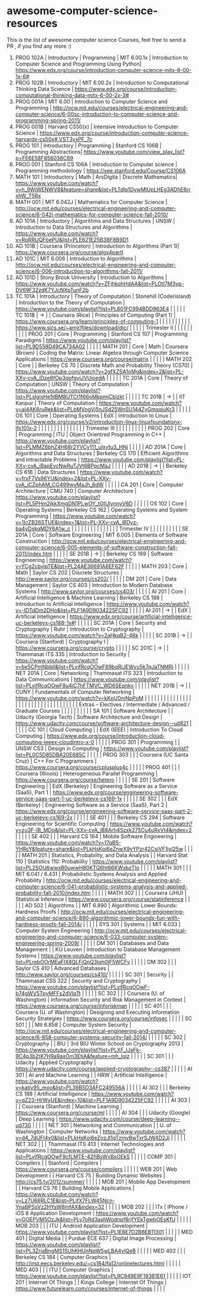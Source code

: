 # awesome-computer-science-resources

This is the list of awesome computer science Courses, feel free to send a PR , if you find any more :)

  1. PROG 102A | Introductory | Programming | MIT 6.00.1x | Introduction to Computer Science and Programming Using Python| https://www.edx.org/course/introduction-computer-science-mitx-6-00-1x-6#
  2. PROG 102B | Introductory | MIT 6.00.2x | Introduction to Computational Thinking Data Science | https://www.edx.org/course/introduction-computational-thinking-data-mitx-6-00-2x-3#
  3. PROG 001A | MIT 6.00     | Introduction to Computer Science and Programming  | http://ocw.mit.edu/courses/electrical-engineering-and-computer-science/6-00sc-introduction-to-computer-science-and-programming-spring-2011/
  4. PROG 001B | Harvard CS50(x) | Intensive Introduction to Computer Science | https://www.edx.org/course/introduction-computer-science-harvardx-cs50x#.VST3yxPF_7c
  5. PROG 101  | Introductory | Programming | Stanford CS 106B | Programming Abstractions| https://www.youtube.com/view_play_list?p=FE6E58F856038C69
  6. PROG 001  | Stanford CS 106A | Introduction to Computer science | Programming methodology | https://see.stanford.edu/Course/CS106A 
  7. MATH 101  | Introductory | Math | ArsDigita | Discrete Mathematics| https://www.youtube.com/watch?v=h_9WjWENWV8&feature=share&list=PLTdIp1DywMlUpLHEg3ADhE6rrxhW_T5Rx
  8. MATH 001  | MIT 6.042J | Mathematics for Computer Science | http://ocw.mit.edu/courses/electrical-engineering-and-computer-science/6-042j-mathematics-for-computer-science-fall-2010/
  9. AD 101A   | Introductory | Algorithms and Data Structures | UNSW | Introduction to Data Structures and Algorithms | https://www.youtube.com/watch?v=RpRRUQFbePU&list=PLE621E25B3BF8B9D1
  10. AD 101B  | Coursera (Princeton) | Introduction to Algorithms (Part 1)| https://www.coursera.org/course/algs4partI
  11. AD 101C  | MIT 6.006 | Introduction to Algorithms | http://ocw.mit.edu/courses/electrical-engineering-and-computer-science/6-006-introduction-to-algorithms-fall-2011/ 
  12. AD 101D  | Stony Brook University | Introduction to Algorithms | https://www.youtube.com/watch?v=ZFjhkohHdAA&list=PLOtl7M3yp-DV69F32zdK7YJcNXpTunF2b
  13. TC 101A                                                         | Introductory                               | Theory of Computation                      | Stonehill (Coderisland)     | Introduction to the Theory of Computation                               | https://www.youtube.com/playlist?list=PL601FC994BDD963E4                                                                                                |  |  |  | 
| TC 101B                                                         | →                                          |                                            | Coursera (Rice)             | Principles of Computing (Part 1)                                        | https://www.coursera.org/learn/principles-of-computing-1                                                                                                |  |  |  | 
|                                                                 |                                            |                                            |                             |                                                                         | https://www.sics.se/~amir/files/download/dic/                                                                                                           |  |  |  | 
| Trimester II                                                    |                                            |                                            |                             |                                                                         |                                                                                                                                                         |  |  |  | 
| PROG 201                                                        | Core                                       | Programming                                | Stanford CS 107             | Programming Paradigms                                                   | https://www.youtube.com/playlist?list=PL9D558D49CA734A02                                                                                                |  |  |  | 
| MATH 201                                                        | Core                                       | Math                                       | Coursera (Brown)            | Coding the Matrix: Linear Algebra through Computer Science Applications | https://www.coursera.org/course/matrix                                                                                                                  |  |  |  | 
| MATH 202                                                        | Core                                       |                                            | Berkeley CS 70              | Discrete Math and Probability Theory (CS70)                             | https://www.youtube.com/watch?v=2gfXZSA1oMg&index=2&list=PL-XXv-cvA_iDze6fOp3qofgyjJVUioedA                                                             |  |  |  | 
| TC 201A                                                         | Core                                       | Theory of Computation                      | UNSW                        | Theory of Computation                                                   | https://www.youtube.com/playlist?list=PLslgisHe5tBM8UTCt1f66oMkpmjCblzkt                                                                                |  |  |  | 
| TC 201B                                                         | →                                          |                                            | IIT Kanpur                  | Theory of Computation                                                   | https://www.youtube.com/watch?v=al4AK6ruRek&list=PLbMVogVj5nJSd25WnSU144ZyGmsqjuKr3                                                                     |  |  |  | 
| OS 101                                                          | Core                                       | Operating Systems                          | EdX                         | Introduction to Linux                                                   | https://www.edx.org/course/v2/introduction-linux-linuxfoundationx-lfs101x-2                                                                             |  |  |  | 
|                                                                 |                                            |                                            |                             |                                                                         |                                                                                                                                                         |  |  |  | 
| Trimester III                                                   |                                            |                                            |                             |                                                                         |                                                                                                                                                         |  |  |  | 
| PROG 202                                                        | Core                                       | Programming                                | ITU                         | Object Orientred Programming in C++                                     | https://www.youtube.com/playlist?list=PLMMZ6bhZ4H68r2YVCy111_uIxytu3_HNi                                                                                |  |  |  | 
| AD 201A                                                         | Core                                       | Algorithms and Data Structures             | Berkeley CS 170             | Efficient Algorithms and Intractable Problems                           | https://www.youtube.com/playlist?list=PL-XXv-cvA_iBapEvcNwRuTJVt6BPpcMaJ                                                                                |  |  |  | 
| AD 201B                                                         | →                                          |                                            | Berkeley CS 61B             | Data Structures                                                         | https://www.youtube.com/watch?v=frxF7Vs96YU&index=2&list=PL-XXv-cvA_iCZphAM_CG499wyMaJh_6dW                                                             |  |  |  | 
| CA 201                                                          | Core                                       | Computer Architecture                      | CMU 740                     | Computer Architecture                                                   | https://www.youtube.com/playlist?list=PL5PHm2jkkXmgDN1PLwOY_tGtUlynnyV6D                                                                                |  |  |  | 
| OS 102                                                          | Core                                       | Operating Systems                          | Berkeley CS 162             | Operating Systems and System Programming                                | https://www.youtube.com/watch?v=1IcZB26STUE&index=1&list=PL-XXv-cvA_iBDyz-ba4yDskqMDY6A1w_c                                                             |  |  |  | 
|                                                                 |                                            |                                            |                             |                                                                         |                                                                                                                                                         |  |  |  | 
| Trimester IV                                                    |                                            |                                            |                             |                                                                         |                                                                                                                                                         |  |  |  | 
| SE 201A                                                         | Core                                       | Software Engineering                       | MIT 6.005                   | Elements of Software Construction                                       | http://ocw.mit.edu/courses/electrical-engineering-and-computer-science/6-005-elements-of-software-construction-fall-2011/index.htm                      |  |  |  | 
| SE 201B                                                         | →                                          |                                            | Berkeley CS 169             | Software Engineering                                                    | https://www.youtube.com/watch?v=YCg2cbyjpTE&list=PL24AE36691A6EF62F                                                                                     |  |  |  | 
| MATH 203                                                        | Core                                       | Math                                       | Saylor CS 202               | Discrete Structures                                                     | http://www.saylor.org/courses/cs202/                                                                                                                    |  |  |  | 
| DM 201                                                          | Core                                       | Data Management                            | Saylor CS 403               | Introduction to Modern Database Systems                                 | http://www.saylor.org/courses/cs403/                                                                                                                    |  |  |  | 
| AI 201                                                          | Core                                       | Artificial Intelligence & Machine Learning | Berkeley CS 188             | Introduction to Artificial Intelligence                                 | https://www.youtube.com/watch?v=-IDTdDm2DHo&list=PLF1A9D9034225FC92                                                                                     |  |  |  | 
| AI 201                                                          | →                                          |                                            | EdX                         | Artificial Intelligence                                                 | https://www.edx.org/course/artificial-intelligence-uc-berkeleyx-cs188-1x#!                                                                              |  |  |  | 
| SC 201A                                                         | Core                                       | Security and Cryptography                  | Ruhr                        | Introduction to Cryptography                                            | https://www.youtube.com/watch?v=2aHkqB2-46k                                                                                                             |  |  |  | 
| SC 201B                                                         | →                                          |                                            | Coursera (Stanford)         | Cryptography I                                                          | https://www.coursera.org/course/crypto                                                                                                                  |  |  |  | 
| SC 201C                                                         | →                                          |                                            | Thammasat ITS 335           | Introduction to Security                                                | https://www.youtube.com/watch?v=bx5CPmNbblI&list=PLvifRcqOOwF89bqRiJEWyu5k7qJaTNMRj                                                                     |  |  |  | 
| NET 201A                                                        | Core                                       | Networking                                 | Thammasat ITS 323           | Introduction to Data Communications                                     | https://www.youtube.com/playlist?list=PLvifRcqOOwF8u4iC7hFTMVC_WD6SEpnkx                                                                                |  |  |  | 
| NET 201B                                                        | →                                          |                                            | CUNY                        | Fundamentals of Computer Networking                                     | https://www.youtube.com/watch?v=kKpU0mNpPoM                                                                                                             |  |  |  | 
|                                                                 |                                            |                                            |                             |                                                                         |                                                                                                                                                         |  |  |  | 
|                                                                 |                                            |                                            |                             |                                                                         |                                                                                                                                                         |  |  |  | 
|                                                                 |                                            |                                            |                             |                                                                         |                                                                                                                                                         |  |  |  | 
| Extras – Electives / Intermediate / Advanced / Graduate Courses |                                            |                                            |                             |                                                                         |                                                                                                                                                         |  |  |  | 
| SA 101                                                          | Software Architecture                      |                                            | Udacity (Georgia Tech)      | Software Architecture and Design                                        | https://www.udacity.com/course/software-architecture-design--ud821                                                                                      |  |  |  | 
| CC 101                                                          | Cloud Computing                            |                                            | EdX (IEEE)                  | Introduction To Cloud Computing                                         | https://www.edx.org/course/introduction-cloud-computing-ieeex-cloudintro-x-0                                                                            |  |  |  | 
| PROG 301                                                        | Programming                                |                                            | UNSW CS3                    | Design in Computing                                                     | https://www.youtube.com/playlist?list=PL0C5D85DBA20E685C                                                                                                |  |  |  | 
| PROG 303                                                        |                                            |                                            | Coursera (UC Santa Cruz)    | C++ For C Programmers                                                   | https://www.coursera.org/course/cplusplus4c                                                                                                             |  |  |  | 
| PROG 401                                                        |                                            |                                            | Coursera (Illinois)         | Heterogeneous Parallel Programming                                      | https://www.coursera.org/course/hetero                                                                                                                  |  |  |  | 
| SE 201                                                          | Software Engineering                       |                                            | EdX (Berkeley)              | Engineering Software as a Service (SaaS), Part 1                        | https://www.edx.org/course/engineering-software-service-saas-part-1-uc-berkeleyx-cs169-1x                                                               |  |  |  | 
| SE 302                                                          |                                            |                                            | EdX (Berkeley)              | Engineering Software as a Service (SaaS), Part 2                        | https://www.edx.org/course/engineering-software-service-saas-part-2-uc-berkeleyx-cs169-2x                                                               |  |  |  | 
| SE 401                                                          |                                            |                                            | Berkeley CS 294             | Software Engineering for Scientific Computing                           | https://www.youtube.com/watch?v=zu3F-lB_MDo&list=PL-XXv-cvA_iB8Arh4Szxk275Cu4uRxVt4&index=2                                                             |  |  |  | 
| SE 402                                                          |                                            |                                            | Harvard CS 164              | Mobile Software Engineering                                             | https://www.youtube.com/watch?v=17qB5-YHRcY&feature=share&list=PLkHsKoi6eZnwX9vYPzr42CsiVF1jyl25w                                                       |  |  |  | 
| MATH 201                                                        | Statistics, Probability, and Data Analysis |                                            | Harvard Stat 110            | Statistics 110: Probability                                             | https://www.youtube.com/playlist?list=PL2SOU6wwxB0uwwH80KTQ6ht66KWxbzTIo                                                                                |  |  |  | 
| MATH 301                                                        |                                            |                                            | MIT 6.041 / 6.431           | Probabilistic Systems Analysis and Applied Probability                  | http://ocw.mit.edu/courses/electrical-engineering-and-computer-science/6-041-probabilistic-systems-analysis-and-applied-probability-fall-2010/index.htm |  |  |  | 
| MATH 302                                                        |                                            |                                            | Coursera (JHU)              | Statistical Inference                                                   | https://www.coursera.org/course/statinference                                                                                                           |  |  |  | 
| AD 502                                                          | Algorithms                                 |                                            | MIT 6.890                   | Algorithmic Lower Bounds: Hardness Proofs                               | http://ocw.mit.edu/courses/electrical-engineering-and-computer-science/6-890-algorithmic-lower-bounds-fun-with-hardness-proofs-fall-2014/               |  |  |  | 
| SYS 301                                                         | Systems                                    |                                            | MIT 6.033                   | Computer System Engineering                                             | http://ocw.mit.edu/courses/electrical-engineering-and-computer-science/6-033-computer-system-engineering-spring-2009/                                   |  |  |  | 
| DM 301                                                          | Databases and Data Management              |                                            | KU Leuven                   | Introduction to Database Management Systems                             | https://www.youtube.com/playlist?list=PLrebOOrMEaFlX8QLFiQnQ3lqh0IF5WCFv                                                                                |  |  |  | 
| DM 302                                                          |                                            |                                            | Saylor CS 410               | Advanced Databases                                                      | http://www.saylor.org/courses/cs410/                                                                                                                    |  |  |  | 
| SC 301                                                          | Security                                   |                                            | Thammasat CSS 322           | Security and Cryptography                                               | https://www.youtube.com/playlist?list=PLvifRcqOOwF-b74gWV5TpyMFFs2dVlqTt                                                                                |  |  |  | 
| SC 302                                                          |                                            |                                            | Coursera (U. of Washington) | Information Security and Risk Management in Context                     | https://www.coursera.org/course/inforiskman                                                                                                             |  |  |  | 
| SC 401                                                          |                                            |                                            | Coursera (U. of Washington) | Designing and Executing Information Security Strategies                 | https://www.coursera.org/course/infosec                                                                                                                 |  |  |  | 
| SC 501                                                          |                                            |                                            | Mit 6.858                   | Computer System Security                                                | http://ocw.mit.edu/courses/electrical-engineering-and-computer-science/6-858-computer-systems-security-fall-2014/                                       |  |  |  | 
| SC 302                                                          | Cryptography                               |                                            | BIU                         | 3rd BIU Winter School on Cryptography 2013                              | https://www.youtube.com/playlist?list=PLXF_IJaFk-9C4p3b2tK7H9a9axOm3EtjA&feature=mh_lolz                                                                |  |  |  | 
| SC 301                                                          |                                            |                                            | Udacity                     | Applied Cryptography                                                    | https://www.udacity.com/course/applied-cryptography--cs387                                                                                              |  |  |  | 
| AI 301                                                          | AI and Machine Learning                    |                                            | HRW                         | Artificial Intelligence                                                 | https://www.youtube.com/watch?v=katiy95_mxo&list=PL39B5D3AFC249556A                                                                                     |  |  |  | 
| AI 302                                                          |                                            |                                            | Berkeley CS 188             | Artificial Intelligence                                                 | https://www.youtube.com/watch?v=qZ23-HrWyUE&index=10&list=PLF1A9D9034225FC92                                                                            |  |  |  | 
| AI 303                                                          |                                            |                                            | Coursera (Stanford)         | Machine Learning                                                        | https://www.coursera.org/course/ml                                                                                                                      |  |  |  | 
| AI 304                                                          |                                            |                                            | Udacity (Google)            | Deep Learning                                                           | https://www.udacity.com/course/deep-learning--ud730                                                                                                     |  |  |  | 
| NET 301                                                         | Networking and Communication               |                                            | U. of Washington            | Computer Networks                                                       | https://www.youtube.com/watch?v=d4_7dUFl4v0&list=PLkHsKoi6eZnzJl1qTzmvBwTxrSJW4D2Jj                                                                     |  |  |  | 
| NET 302                                                         |                                            |                                            | Thammasat ITS 413           | Internet Technologies and Applications                                  | https://www.youtube.com/playlist?list=PLvifRcqOOwF9cfLMTE-42fiBsWvBsOEkS                                                                                |  |  |  | 
| COMP 301                                                        | Compilers                                  |                                            | Stanford                    | Compilers                                                               | https://www.coursera.org/course/compilers                                                                                                               |  |  |  | 
| WEB 201                                                         | Web Development                            |                                            | Harvard CS 75               | Building Dynamic Websites                                               | http://cs75.tv/2012/summer/                                                                                                                             |  |  |  | 
| MOB 201                                                         | Mobile App Development                     |                                            | Harvard CS 76               | Building Mobile Applications                                            | https://www.youtube.com/watch?v=Lz7U66RLC1E&list=PLifX7FLW45Ncn-YnaBPSsVz2HYsW8mfAX&index=32                                                            |  |  |  | 
| MOB 202                                                         |                                            |                                            | ITx                         | IPhone / iOS 8 Application Development                                  | https://www.youtube.com/watch?v=GOEPVM5OzJk&list=PLy7oRd3ashWodnpf8rjfYEkTgwbOEsKfU                                                                     |  |  |  | 
| MOB 203                                                         |                                            |                                            | ITU                         | Android Application Development                                         | https://www.youtube.com/playlist?list=PL1E8E7D2B6EB11301                                                                                                |  |  |  | 
| MED 401                                                         | Digital Media                              |                                            | Purdue ECE 637              | Digital Image Processing                                                | https://www.youtube.com/playlist?list=PL3ZrjaBngMS15UhKHUnNqW5wLBA4vlQeB                                                                                |  |  |  | 
| MED 402                                                         |                                            |                                            | Berkeley CS 184             | Computer Graphics                                                       | http://inst.eecs.berkeley.edu/~cs184/fa12/onlinelectures.html                                                                                           |  |  |  | 
| MED 403                                                         |                                            |                                            | ITU                         | Computer Graphics                                                       | https://www.youtube.com/playlist?list=PL9C949E9F19381E61                                                                                                |  |  |  | 
| IOT 201                                                         | Internet Of Things                         |                                            | Kings College               | Internet Of Things                                                      | https://www.futurelearn.com/courses/internet-of-things                                                                                                  |  |  |  | 

